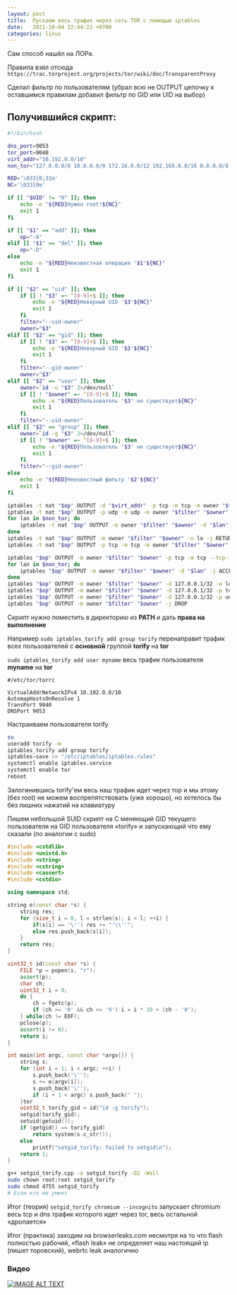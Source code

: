 ```yaml
---
layout: post
title:  Пускаем весь трафик через сеть TOR с помощью iptables
date:   2021-10-04 22:44:22 +0700
categories: linux
---
```

Сам способ нашёл на ЛОРе.

Правила взял отсюда `https://trac.torproject.org/projects/tor/wiki/doc/TransparentProxy`

Сделал фильтр по пользователям (убрал всю не OUTPUT цепочку к оставшимся правилам добавил фильтр по GID или UID на выбор) 

## Получившийся скрипт:

```bash
#!/bin/bash

dns_port=9053
tor_port=9040
virt_addr="10.192.0.0/10"
non_tor="127.0.0.0/8 10.0.0.0/8 172.16.0.0/12 192.168.0.0/16 0.0.0.0/8 100.64.0.0/10 169.254.0.0/16 192.0.0.0/24 192.0.2.0/24 192.88.99.0/24 198.18.0.0/15 198.51.100.0/24 203.0.113.0/24 224.0.0.0/3"

RED='\033[0;31m'
NC='\033[0m'

if [[ "$UID" != "0" ]]; then
    echo -e "${RED}Нужен root!${NC}"
    exit 1
fi

if [[ "$1" == "add" ]]; then
    op="-A"
elif [[ "$1" == "del" ]]; then
    op="-D"
else
    echo -e "${RED}Неизвестная операция '$1'${NC}"
    exit 1
fi

if [[ "$2" == "uid" ]]; then
    if [[ ! "$3" =~ ^[0-9]+$ ]]; then
        echo -e "${RED}Неверный UID '$3'${NC}"
        exit 1
    fi
    filter="--uid-owner"
    owner="$3"
elif [[ "$2" == "gid" ]]; then
    if [[ ! "$3" =~ ^[0-9]+$ ]]; then
        echo -e "${RED}Неверный GID '$3'${NC}"
        exit 1
    fi
    filter="--gid-owner"
    owner="$3"
elif [[ "$2" == "user" ]]; then
    owner=`id -u "$3" 2>/dev/null`
    if [[ ! "$owner" =~ ^[0-9]+$ ]]; then
        echo -e "${RED}Пользователь '$3' не существует${NC}"
        exit 1
    fi
    filter="--uid-owner"
elif [[ "$2" == "group" ]]; then
    owner=`id -g "$3" 2>/dev/null`
    if [[ ! "$owner" =~ ^[0-9]+$ ]]; then
        echo -e "${RED}Пользователь '$3' не существует${NC}"
        exit 1
    fi
    filter="--gid-owner"
else
    echo -e "${RED}Неизвестный фильтр '$2'${NC}"
    exit 1
fi

iptables -t nat "$op" OUTPUT -d "$virt_addr" -p tcp -m tcp -m owner "$filter" "$owner" --tcp-flags FIN,SYN,RST,ACK SYN -j REDIRECT --to-ports "$tor_port"
iptables -t nat "$op" OUTPUT -p udp -m udp -m owner "$filter" "$owner" --dport 53 -j REDIRECT --to-ports "$dns_port"
for lan in $non_tor; do
    iptables -t nat "$op" OUTPUT -m owner "$filter" "$owner" -d "$lan" -j RETURN
done
iptables -t nat "$op" OUTPUT -m owner "$filter" "$owner" -o lo -j RETURN
iptables -t nat "$op" OUTPUT -p tcp -m tcp -m owner "$filter" "$owner" --tcp-flags FIN,SYN,RST,ACK SYN -j REDIRECT --to-ports "$tor_port"

iptables "$op" OUTPUT -m owner "$filter" "$owner" -p tcp -m tcp --tcp-flags FIN,SYN,RST,ACK SYN -m state --state NEW -j ACCEPT
for lan in $non_tor; do
    iptables "$op" OUTPUT -m owner "$filter" "$owner" -d "$lan" -j ACCEPT
done
iptables "$op" OUTPUT -m owner "$filter" "$owner" -d 127.0.0.1/32 -o lo -j ACCEPT
iptables "$op" OUTPUT -m owner "$filter" "$owner" -d 127.0.0.1/32 -p tcp -m tcp --dport "$tor_port" --tcp-flags FIN,SYN,RST,ACK SYN -j ACCEPT
iptables "$op" OUTPUT -m owner "$filter" "$owner" -d 127.0.0.1/32 -p udp -m udp --dport "$dns_port" -j ACCEPT
iptables "$op" OUTPUT -m owner "$filter" "$owner" -j DROP
```

Скрипт нужно поместить в директорию из **PATH** и дать **права на выполнение**

Например `sudo iptables_torify add group torify` перенаправит трафик всех пользователей с **основной** группой **torify** на **tor**

`sudo iptables_torify add user myname` весь трафик пользователя **myname** на **tor**

```
#/etc/tor/torrc

VirtualAddrNetworkIPv4 10.192.0.0/10
AutomapHostsOnResolve 1
TransPort 9040
DNSPort 9053
```

Настраиваем пользователя torify

```bash
su
useradd torify -m
iptables_torify add group torify
iptables-save >> "/etc/iptables/iptables.rules"
systemctl enable iptables.service
systemctl enable tor
reboot
```

Залогинившись torify'ем весь наш трафик идет через тор и мы этому (без root) не можем воспрепятствовать (уже хорошо), но хотелось бы без лишних нажатий на клавиатуру

Пишем небольшой SUID скрипт на C меняющий GID текущего пользователя на GID пользователя «torify» и запускающий что ему сказали (по аналогии с sudo)

```cpp
#include <cstdlib>
#include <unistd.h>
#include <string>
#include <cstring>
#include <cassert>
#include <cstdio>

using namespace std;

string e(const char *s) {
    string res;
    for (size_t i = 0, l = strlen(s); i < l; ++i) {
        if(s[i] == '\'') res += "'\\''";
        else res.push_back(s[i]);
    }
    return res;
}

uint32_t id(const char *s) {
    FILE *p = popen(s, "r");
    assert(p);
    char ch;
    uint32_t i = 0;
    do {
        ch = fgetc(p);
        if (ch >= '0' && ch <= '9') i = i * 10 + (ch - '0');
    } while(ch != EOF);
    pclose(p);
    assert(i != 0);
    return i;
}

int main(int argc, const char *argv[]) {
    string s;
    for (int i = 1; i < argc; ++i) {
        s.push_back('\'');
        s += e(argv[i]);
        s.push_back('\'');
        if (i + 1 < argc) s.push_back(' ');
    }tor
    uint32_t torify_gid = id("id -g torify");
    setgid(torify_gid);
    setuid(getuid());
    if (getgid() == torify_gid)
        return system(s.c_str());
    else
        printf("setgid_torify: failed to setgid\n");
    return 1;
}
```

```bash
g++ setgid_torify.cpp -o setgid_torify -O2 -Wall
sudo chown root:root setgid_torify
sudo chmod 4755 setgid_torify
# Если кто не умеет
```

Итог (теория) `setgid_torify chromium --incognito` запускает chromium весь tcp и dns трафик которого идет через tor, весь остальной «дропается» 

Итог (практика) заходим на browserleaks.com несмотря на то что flash полностью рабочий, «flash leak» не определяет наш настоящий ip (пишет торовский), webrtc leak аналогично

### Видео
[![IMAGE ALT TEXT](http://img.youtube.com/vi/aRCCCnP8nCw/0.jpg)](http://www.youtube.com/watch?v=aRCCCnP8nCw "Анонимность TOR — удобно. Linux")